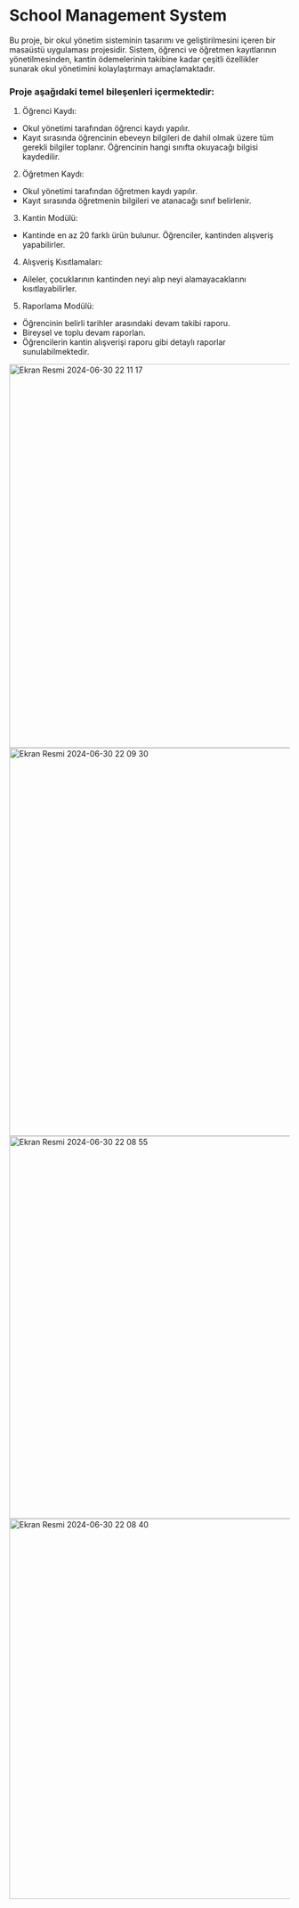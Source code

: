 # School Management System

Bu proje, bir okul yönetim sisteminin tasarımı ve geliştirilmesini içeren bir masaüstü uygulaması projesidir. Sistem, öğrenci ve öğretmen kayıtlarının yönetilmesinden, kantin ödemelerinin takibine kadar çeşitli özellikler sunarak okul yönetimini kolaylaştırmayı amaçlamaktadır. 

### Proje aşağıdaki temel bileşenleri içermektedir:

1. Öğrenci Kaydı:
- Okul yönetimi tarafından öğrenci kaydı yapılır.
- Kayıt sırasında öğrencinin ebeveyn bilgileri de dahil olmak üzere tüm gerekli bilgiler toplanır. Öğrencinin hangi sınıfta okuyacağı bilgisi kaydedilir.
  
2. Öğretmen Kaydı:
- Okul yönetimi tarafından öğretmen kaydı yapılır.
- Kayıt sırasında öğretmenin bilgileri ve atanacağı sınıf belirlenir.
  
3. Kantin Modülü:
- Kantinde en az 20 farklı ürün bulunur. Öğrenciler, kantinden alışveriş yapabilirler.

4. Alışveriş Kısıtlamaları:
- Aileler, çocuklarının kantinden neyi alıp neyi alamayacaklarını kısıtlayabilirler.
  
5. Raporlama Modülü:
- Öğrencinin belirli tarihler arasındaki devam takibi raporu.
- Bireysel ve toplu devam raporları.
- Öğrencilerin kantin alışverişi raporu gibi detaylı raporlar sunulabilmektedir.

<img width="689" alt="Ekran Resmi 2024-06-30 22 11 17" src="https://github.com/betulozmen/School-Management-System/assets/116139634/2f725a71-bf1b-4a8b-a0e9-6f4a5337827b">
<img width="697" alt="Ekran Resmi 2024-06-30 22 09 30" src="https://github.com/betulozmen/School-Management-System/assets/116139634/ce60b193-0f66-4d70-bd39-42b8597f1c1e">
<img width="687" alt="Ekran Resmi 2024-06-30 22 08 55" src="https://github.com/betulozmen/School-Management-System/assets/116139634/1ddf00c5-ca9d-4a99-b9ed-ed6225a64030">
<img width="683" alt="Ekran Resmi 2024-06-30 22 08 40" src="https://github.com/betulozmen/School-Management-System/assets/116139634/41a320f8-9c8d-49c7-a763-8652b3cb05e5">
